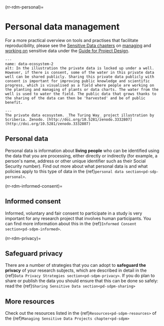 (rr-rdm-personal)=
# Personal data management

For a more practical overview on tools and practises that facilitate reproducibility, please see the [Sensitive Data chapters](https://book.the-turing-way.org/project-design/sdp.html) on [managing](https://book.the-turing-way.org/project-design/sdpm.html) and [working on](https://book.the-turing-way.org/project-design/sdpw.html) sensitive data under the [Guide for Project Design](https://book.the-turing-way.org/project-design/project-design.html#pd).

```{figure} ../../../figures/data-ecosystem.*
---
name: data-ecosystem-2
alt: In the illustration the private data is locked up under a well. However, if there is consent, some of the water in this private data well can be shared publicly. Sharing this private data publicly with consent is important for improving public knowledge and scientific progress, which is visualised as a field where people are working on the planting and managing of plants or data charts. The water from the well is used to water the field. The public data that grows thanks to the sharing of the data can then be 'harvested' and be of public benefit. 

---
The private data ecosystem. _The Turing Way_ project illustration by Scriberia. Zenodo. [http://doi.org/10.5281/zenodo.3332807](http://doi.org/10.5281/zenodo.3332807)
```

## Personal data

Personal data is information about **living people** who can be identified using the data that you are processing, either directly or indirectly (for example, a person's name, address or other unique identifier such as their Social Security number). 
Find out more about what personal data is and what policies apply to this type of data in the {ref}`personal data section<pd-sdp-personal>`.


(rr-rdm-informed-consent)=
## Informed consent

Informed, voluntary and fair consent to participate in a study is very important for any research project that involves human participants. You can find more information about this in the {ref}`Informed Consent section<pd-sdpm-informed>`.


(rr-rdm-privacy)=
## Safeguard privacy
There are a number of strategies that you can adopt to **safeguard the privacy** of your research subjects, which are described in detail in the {ref}`Data Privacy Strategies section<pd-sdpm-privacy>`. If you do plan to share or publish the data you should ensure that this can be done so safely: read the {ref}`Sharing Sensitive Data section<pd-sdpm-sharing>`

## More resources 
Check out the resources listed in the {ref}`Resources<pd-sdpm-resources>` of the {ref}`Managing Sensitive Data Projects chapter<pd-sdpm>` 

